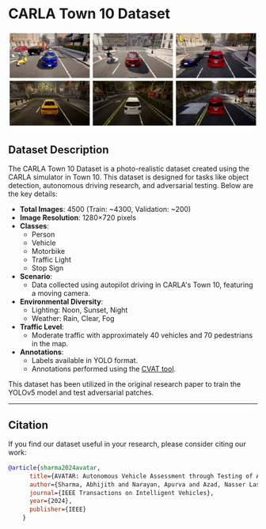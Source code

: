 # CARLA Town 10 Dataset

![Sample image frames from the CART (CARLA Town 10) dataset. Town 10 is the HD map in CARLA, replicating realistic scenarios](static/images/catt.png)

## Dataset Description
The CARLA Town 10 Dataset is a photo-realistic dataset created using the CARLA simulator in Town 10. This dataset is designed for tasks like object detection, autonomous driving research, and adversarial testing. Below are the key details:

- **Total Images**: 4500 (Train: ~4300, Validation: ~200)
- **Image Resolution**: 1280×720 pixels
- **Classes**:
  - Person
  - Vehicle
  - Motorbike
  - Traffic Light
  - Stop Sign
- **Scenario**: 
  - Data collected using autopilot driving in CARLA's Town 10, featuring a moving camera.
- **Environmental Diversity**:
  - Lighting: Noon, Sunset, Night
  - Weather: Rain, Clear, Fog
- **Traffic Level**:
  - Moderate traffic with approximately 40 vehicles and 70 pedestrians in the map.
- **Annotations**:
  - Labels available in YOLO format.
  - Annotations performed using the [CVAT tool](https://www.cvat.ai/).

This dataset has been utilized in the original research paper to train the YOLOv5 model and test adversarial patches.

---

## Citation
If you find our dataset useful in your research, please consider citing our work:

```bibtex
@article{sharma2024avatar,
      title={AVATAR: Autonomous Vehicle Assessment through Testing of Adversarial Patches in Real-time},
      author={Sharma, Abhijith and Narayan, Apurva and Azad, Nasser Lashgarian and Fischmeister, Sebastian and Marksteiner, Stefan},
      journal={IEEE Transactions on Intelligent Vehicles},
      year={2024},
      publisher={IEEE}
    }
